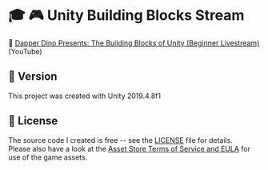# :mortar_board: :video_game: Unity Building Blocks Stream

:link: [Dapper Dino Presents: The Building Blocks of Unity (Beginner Livestream)](https://www.youtube.com/watch?v=Ip6ZaNisyTE) (YouTube)

## :memo: Version

This project was created with Unity 2019.4.8f1

## :page_with_curl: License

The source code I created is free -- see the [LICENSE](LICENSE) file for details.  
Please also have a look at the [Asset Store Terms of Service and EULA](https://unity3d.com/legal/as_terms) for use of the game assets.
